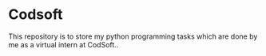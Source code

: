 # Codsoft
This repository is to store my python programming tasks which are done by me as a virtual intern at CodSoft..
